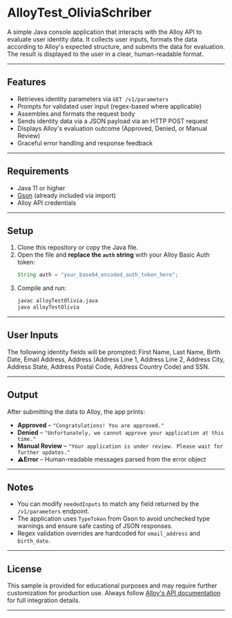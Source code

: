 # AlloyTest_OliviaSchriber

A simple Java console application that interacts with the Alloy API to evaluate user identity data. It collects user inputs, formats the data according to Alloy's expected structure, and submits the data for evaluation. The result is displayed to the user in a clear, human-readable format.

---

## Features

- Retrieves identity parameters via `GET /v1/parameters`
- Prompts for validated user input (regex-based where applicable)
- Assembles and formats the request body
- Sends identity data via a JSON payload via an HTTP POST request
- Displays Alloy's evaluation outcome (Approved, Denied, or Manual Review)
- Graceful error handling and response feedback

---

## Requirements

- Java 11 or higher
- [Gson](https://github.com/google/gson) (already included via import)
- Alloy API credentials

---

## Setup

1. Clone this repository or copy the Java file.
2. Open the file and **replace the `auth` string** with your Alloy Basic Auth token:
   ```java
   String auth = "your_base64_encoded_auth_token_here";
   ```
3. Compile and run:
   ```bash
   javac alloyTestOlivia.java
   java alloyTestOlivia
   ```

---

## User Inputs

The following identity fields will be prompted:
  First Name, Last Name, Birth Date, Email Address, Address (Address Line 1, Address Line 2, Address City, Address State, Address Postal Code, Address Country Code) and SSN.

---

## Output

After submitting the data to Alloy, the app prints:

- **Approved** – `"Congratulations! You are approved."`
- **Denied** – `"Unfortunately, we cannot approve your application at this time."`
- **Manual Review** – `"Your application is under review. Please wait for further updates."`
- ⚠**Error** – Human-readable messages parsed from the error object

---

## Notes

- You can modify `neededInputs` to match any field returned by the `/v1/parameters` endpoint.
- The application uses `TypeToken` from Gson to avoid unchecked type warnings and ensure safe casting of JSON responses.
- Regex validation overrides are hardcoded for `email_address` and `birth_date`.

---

## License

This sample is provided for educational purposes and may require further customization for production use. Always follow [Alloy's API documentation](https://docs.alloy.com/) for full integration details.

---

